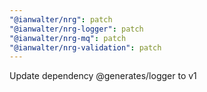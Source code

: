 ```yaml
---
"@ianwalter/nrg": patch
"@ianwalter/nrg-logger": patch
"@ianwalter/nrg-mq": patch
"@ianwalter/nrg-validation": patch
---
```


Update dependency @generates/logger to v1

